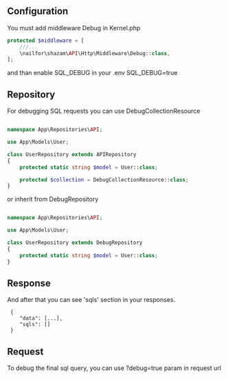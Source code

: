 ## Configuration

You must add middleware Debug in Kernel.php
```php
protected $middleware = [
    ///...
    \nailfor\shazam\API\Http\Middleware\Debug::class,
];
```
and than enable SQL_DEBUG in your .env
SQL_DEBUG=true

## Repository

For debugging SQL requests you can use DebugCollectionResource
```php

namespace App\Repositories\API;

use App\Models\User;

class UserRepository extends APIRepository
{
    protected static string $model = User::class;

    protected $collection = DebugCollectionResource::class;
}
```

or inherit from DebugRepository
```php

namespace App\Repositories\API;

use App\Models\User;

class UserRepository extends DebugRepository
{
    protected static string $model = User::class;
}
```

## Response

And after that you can see 'sqls' section in your responses.
```
 {
    "data": [...],
    "sqls": []
 }
```

## Request

To debug the final sql query, you can use ?debug=true param in request url
